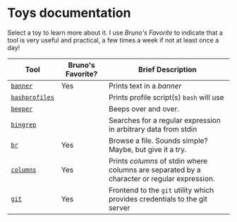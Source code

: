 # Toys documentation

Select a toy to learn more about it.  I use _Bruno's Favorite_ to indicate that a tool is very useful and practical, a few times a week if not at least once a day!

| Tool | Bruno's Favorite? | Brief Description |
| ---- | ----------------- | ----------------- |
| [`banner`](banner.md) | Yes | Prints text in a _banner_ |
| [`bashprofiles`](bashprofiles.md) | | Prints profile script(s) `bash` will use |
| [`beeper`](beeper.md) | | Beeps over and over. |
| [`bingrep`](bingrep.md) | | Searches for a regular expression in arbitrary data from stdin |
| [`br`](br.md) | Yes | Browse a file.  Sounds simple?  Maybe, but give it a try. |
| [`columns`](columns.md) | Yes | Prints _columns_ of stdin where columns are separated by a character or regular expression. |
| [`git`](git.md) | Yes | Frontend to the `git` utility which provides credentials to the git server |
